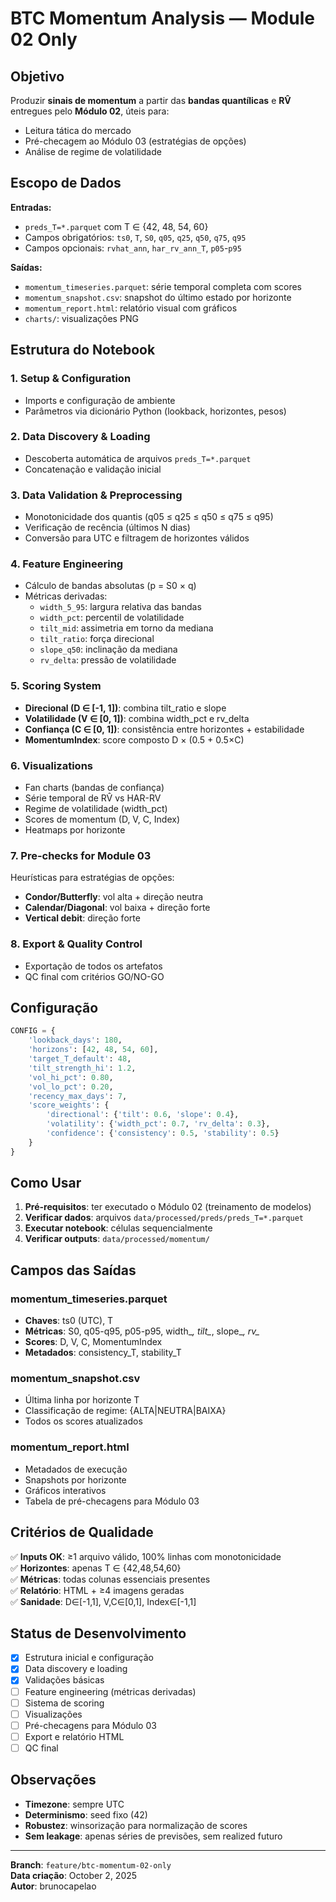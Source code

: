 # BTC Momentum Analysis — Module 02 Only

## Objetivo

Produzir **sinais de momentum** a partir das **bandas quantílicas** e **RV̂** entregues pelo **Módulo 02**, úteis para:
- Leitura tática do mercado
- Pré-checagem ao Módulo 03 (estratégias de opções)
- Análise de regime de volatilidade

## Escopo de Dados

**Entradas:**
- `preds_T=*.parquet` com T ∈ {42, 48, 54, 60}
- Campos obrigatórios: `ts0`, `T`, `S0`, `q05`, `q25`, `q50`, `q75`, `q95`
- Campos opcionais: `rvhat_ann`, `har_rv_ann_T`, `p05`-`p95`

**Saídas:**
- `momentum_timeseries.parquet`: série temporal completa com scores
- `momentum_snapshot.csv`: snapshot do último estado por horizonte
- `momentum_report.html`: relatório visual com gráficos
- `charts/`: visualizações PNG

## Estrutura do Notebook

### 1. Setup & Configuration
- Imports e configuração de ambiente
- Parâmetros via dicionário Python (lookback, horizontes, pesos)

### 2. Data Discovery & Loading
- Descoberta automática de arquivos `preds_T=*.parquet`
- Concatenação e validação inicial

### 3. Data Validation & Preprocessing
- Monotonicidade dos quantis (q05 ≤ q25 ≤ q50 ≤ q75 ≤ q95)
- Verificação de recência (últimos N dias)
- Conversão para UTC e filtragem de horizontes válidos

### 4. Feature Engineering
- Cálculo de bandas absolutas (p = S0 × q)
- Métricas derivadas:
  - `width_5_95`: largura relativa das bandas
  - `width_pct`: percentil de volatilidade
  - `tilt_mid`: assimetria em torno da mediana
  - `tilt_ratio`: força direcional
  - `slope_q50`: inclinação da mediana
  - `rv_delta`: pressão de volatilidade

### 5. Scoring System
- **Direcional (D ∈ [-1, 1])**: combina tilt_ratio e slope
- **Volatilidade (V ∈ [0, 1])**: combina width_pct e rv_delta
- **Confiança (C ∈ [0, 1])**: consistência entre horizontes + estabilidade
- **MomentumIndex**: score composto D × (0.5 + 0.5×C)

### 6. Visualizations
- Fan charts (bandas de confiança)
- Série temporal de RV̂ vs HAR-RV
- Regime de volatilidade (width_pct)
- Scores de momentum (D, V, C, Index)
- Heatmaps por horizonte

### 7. Pre-checks for Module 03
Heurísticas para estratégias de opções:
- **Condor/Butterfly**: vol alta + direção neutra
- **Calendar/Diagonal**: vol baixa + direção forte
- **Vertical debit**: direção forte

### 8. Export & Quality Control
- Exportação de todos os artefatos
- QC final com critérios GO/NO-GO

## Configuração

```python
CONFIG = {
    'lookback_days': 180,
    'horizons': [42, 48, 54, 60],
    'target_T_default': 48,
    'tilt_strength_hi': 1.2,
    'vol_hi_pct': 0.80,
    'vol_lo_pct': 0.20,
    'recency_max_days': 7,
    'score_weights': {
        'directional': {'tilt': 0.6, 'slope': 0.4},
        'volatility': {'width_pct': 0.7, 'rv_delta': 0.3},
        'confidence': {'consistency': 0.5, 'stability': 0.5}
    }
}
```

## Como Usar

1. **Pré-requisitos**: ter executado o Módulo 02 (treinamento de modelos)
2. **Verificar dados**: arquivos `data/processed/preds/preds_T=*.parquet`
3. **Executar notebook**: células sequencialmente
4. **Verificar outputs**: `data/processed/momentum/`

## Campos das Saídas

### momentum_timeseries.parquet
- **Chaves**: ts0 (UTC), T
- **Métricas**: S0, q05-q95, p05-p95, width_*, tilt_*, slope_*, rv_*
- **Scores**: D, V, C, MomentumIndex
- **Metadados**: consistency_T, stability_T

### momentum_snapshot.csv
- Última linha por horizonte T
- Classificação de regime: {ALTA|NEUTRA|BAIXA}
- Todos os scores atualizados

### momentum_report.html
- Metadados de execução
- Snapshots por horizonte
- Gráficos interativos
- Tabela de pré-checagens para Módulo 03

## Critérios de Qualidade

✅ **Inputs OK**: ≥1 arquivo válido, 100% linhas com monotonicidade  
✅ **Horizontes**: apenas T ∈ {42,48,54,60}  
✅ **Métricas**: todas colunas essenciais presentes  
✅ **Relatório**: HTML + ≥4 imagens geradas  
✅ **Sanidade**: D∈[-1,1], V,C∈[0,1], Index∈[-1,1]

## Status de Desenvolvimento

- [x] Estrutura inicial e configuração
- [x] Data discovery e loading
- [x] Validações básicas
- [ ] Feature engineering (métricas derivadas)
- [ ] Sistema de scoring
- [ ] Visualizações
- [ ] Pré-checagens para Módulo 03
- [ ] Export e relatório HTML
- [ ] QC final

## Observações

- **Timezone**: sempre UTC
- **Determinismo**: seed fixo (42)
- **Robustez**: winsorização para normalização de scores
- **Sem leakage**: apenas séries de previsões, sem realized futuro

---

**Branch**: `feature/btc-momentum-02-only`  
**Data criação**: October 2, 2025  
**Autor**: brunocapelao
